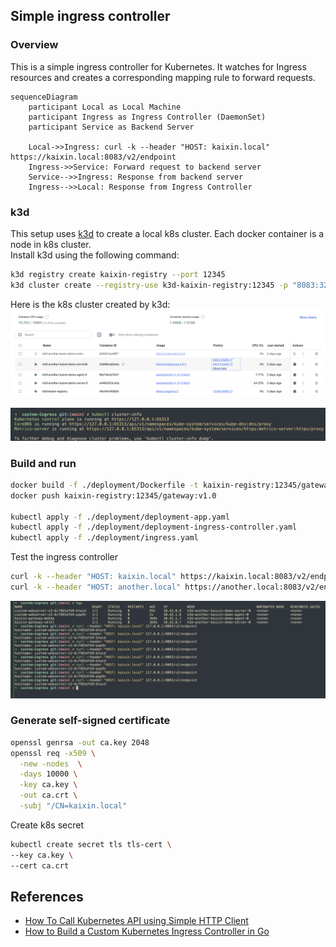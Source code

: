 ## Simple ingress controller

### Overview

This is a simple ingress controller for Kubernetes. It watches for Ingress resources and creates a corresponding mapping rule to forward requests.

```mermaid
sequenceDiagram
    participant Local as Local Machine
    participant Ingress as Ingress Controller (DaemonSet)
    participant Service as Backend Server

    Local->>Ingress: curl -k --header "HOST: kaixin.local" https://kaixin.local:8083/v2/endpoint
    Ingress->>Service: Forward request to backend server
    Service-->>Ingress: Response from backend server
    Ingress-->>Local: Response from Ingress Controller
```

### k3d

This setup uses [k3d](https://k3d.io/stable/) to create a local k8s cluster. Each docker container is a node in k8s cluster.  
Install k3d using the following command:

```bash
k3d registry create kaixin-registry --port 12345
k3d cluster create --registry-use k3d-kaixin-registry:12345 -p "8083:32005@loadbalancer" another-kaixin-demo --agents 1
```

Here is the k8s cluster created by k3d:
![k8s-cluster](images/k8s-cluster.png)

![k8s-cluster-info](images/k8s-cluster-info.png)

### Build and run

```bash
docker build -f ./deployment/Dockerfile -t kaixin-registry:12345/gateway:v1.0 .
docker push kaixin-registry:12345/gateway:v1.0

kubectl apply -f ./deployment/deployment-app.yaml
kubectl apply -f ./deployment/deployment-ingress-controller.yaml
kubectl apply -f ./deployment/ingress.yaml
```

Test the ingress controller

```bash
curl -k --header "HOST: kaixin.local" https://kaixin.local:8083/v2/endpoint
curl -k --header "HOST: another.local" https://another.local:8083/v2/endpoint
```
![custom ingress controller result](./images/custom-ingress-controller.png)

### Generate self-signed certificate

```bash
openssl genrsa -out ca.key 2048
openssl req -x509 \
  -new -nodes  \
  -days 10000 \
  -key ca.key \
  -out ca.crt \
  -subj "/CN=kaixin.local"
```
Create k8s secret

```bash
kubectl create secret tls tls-cert \
--key ca.key \
--cert ca.crt
```
## References

- [How To Call Kubernetes API using Simple HTTP Client](https://iximiuz.com/en/posts/kubernetes-api-call-simple-http-client/)
- [How to Build a Custom Kubernetes Ingress Controller in Go](https://www.doxsey.net/blog/how-to-build-a-custom-kubernetes-ingress-controller-in-go/)